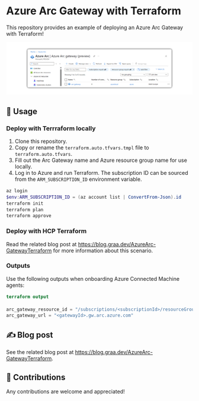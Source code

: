 # Azure Arc Gateway with Terraform

This repository provides an example of deploying an Azure Arc Gateway with Terraform!

![Release](/assets/portal.png)

## 📄 Usage

### Deploy with Terrraform locally

1. Clone this repository.
2. Copy or rename the `terraform.auto.tfvars.tmpl` file to `terraform.auto.tfvars`. 
3. Fill out the Arc Gateway name and Azure resource group name for use locally.
4. Log in to Azure and run Terraform. The subscription ID can be sourced from the `ARM_SUBSCRIPTION_ID` environment variable.

```powershell
az login
$env:ARM_SUBSCRIPTION_ID = (az account list | ConvertFrom-Json).id
terraform init
terraform plan
terraform approve
```

### Deploy with HCP Terraform

Read the related blog post at https://blog.graa.dev/AzureArc-GatewayTerraform for more information about this scenario.

### Outputs

Use the following outputs when onboarding Azure Connected Machine agents:

```terraform
terraform output

arc_gateway_resource_id = "/subscriptions/<subscriptionId>/resourceGroups/azurelocal/providers/Microsoft.HybridCompute/gateways/<gatewayName>"
arc_gateway_url = "<gatewayId>.gw.arc.azure.com"
```

## ✍ Blog post

See the related blog post at https://blog.graa.dev/AzureArc-GatewayTerraform.

## 👏 Contributions

Any contributions are welcome and appreciated!